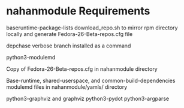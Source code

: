 # nahanmodule Requirements
baseruntime-package-lists download_repo.sh to mirror rpm directory locally and generate Fedora-26-Beta-repos.cfg file

depchase verbose branch installed as a command

python3-modulemd

Copy of Fedora-26-Beta-repos.cfg in nahanmodule directory

Base-runtime, shared-userspace, and common-build-dependencies modulemd files in nahanmodule/yamls/ directory

python3-graphviz and graphviz
python3-pydot
python3-argparse